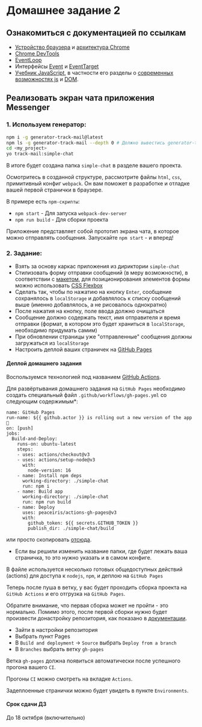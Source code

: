 # Домашнее задание 2

## Ознакомиться с документацией по ссылкам

- [Устройство браузера](https://html5rocks.appspot.com/en/tutorials/internals/howbrowserswork/) и [архитектура Chrome](https://developers.google.com/web/updates/2018/09/inside-browser-part1)
- [Chrome DevTools](https://developers.google.com/web/tools/chrome-devtools/)
- [EventLoop](https://developer.mozilla.org/en-US/docs/Web/JavaScript/EventLoop)
- Интерфейсы [Event](https://developer.mozilla.org/en-US/docs/Web/API/Event) и [EventTarget](https://developer.mozilla.org/en-US/docs/Web/API/EventTarget)
- [Учебник JavaScript](http://learn.javascript.ru/js), в частности его разделы о [современных возможностях js](https://learn.javascript.ru/es-modern-usage) и [DOM](https://learn.javascript.ru/document).

## Реализовать экран чата приложения Messenger

### 1. Используем генератор:

```bash
npm i -g generator-track-mail@latest
npm ls -g generator-track-mail --depth 0 # Должно вывестись generator-track-mail@0.5.0
cd <my_project>
yo track-mail:simple-chat
```
В итоге будет создана папка `simple-chat` в разделе вашего проекта.

Осмотритесь в созданной структуре, рассмотрите файлы `html`, `css`, примитивный конфиг `webpack`. Он вам поможет в разработке и отладке вашей первой странички в браузере.

В примере есть `npm-скрипты`:

* `npm start` - Для запуска `webpack-dev-server`
* `npm run build` - Для сборки проекта

Приложение представляет собой прототип экрана чата, в которое можно отправлять сообщения. Запускайте `npm start` - и вперед!

### 2. Задание:

- Взять за основу каркас приложения из дириктории `simple-chat`
- Стилизовать форму отправки сообщений (в меру возможности), в соответствии с [макетом](https://scene.zeplin.io/project/5b9a4b6aae5aa72171a8e5cf/screen/5b9a4b81fc8e9e51e96b6067), для позиционирования элементов формы можно использовать [CSS Flexbox](https://developer.mozilla.org/ru/docs/Web/CSS/flex)
- Сделать так, чтобы по нажатию на кнопку `Enter`, сообщение сохранялось в `localStorage` и добавлялось к списку сообщений выше (именно добавлялось, а не рисовалось однократно)
- После нажатия на кнопку, поле ввода должно очищаться
- Сообщение должно содержать текст, имя отправителя и время отправки (формат, в котором это будет храниться в `localStorage`, необходимо придумать самим)
- При обновлении страницы уже "отправленные" сообщения должны загружаться из `localStorage`
- Настроить деплой ваших страничек на [GitHub Pages](https://pages.github.com/)

#### Деплой домашнего задания

Воспользуемся технологией под названием [GitHub Actions](https://github.com/features/actions).

Для развёртывания домашнего задания на `GitHub Pages` необходимо создать специальный файл `.github/workflows/gh-pages.yml` со следующим содержимым*:

```
name: GitHub Pages
run-name: ${{ github.actor }} is rolling out a new version of the app 🚀
on: [push]
jobs:
  Build-and-Deploy:
    runs-on: ubuntu-latest
    steps:
    - uses: actions/checkout@v3
    - uses: actions/setup-node@v3
      with:
        node-version: 16
    - name: Install npm deps
      working-directory: ./simple-chat
      run: npm i
    - name: Build app
      working-directory: ./simple-chat
      run: npm run build
    - name: Deploy
      uses: peaceiris/actions-gh-pages@v3
      with:
        github_token: ${{ secrets.GITHUB_TOKEN }}
        publish_dir: ./simple-chat/build
```
или просто скопировать [отсюда](https://github.com/track-mail-ru/2022-2-VK-EDU-FS-Frontend-M-Komitsky/blob/hw-2/.github/workflows/gh-pages.yml).

* Если вы решили изменить название папки, где будет лежать ваша страничка, то это нужно указать и в самом конфиге.

В файле используется несколько готовых общедоступных действий (actions) для доступа к `nodejs`, `npm`, и деплою на `GitHub Pages`

Теперь после пуша в ветку, у вас будет проходить сборка проекта на `GitHub Actions` и его отгрузка на `GitHub Pages`.

Обратите внимание, что первая сборка может не пройти - это нормально. Помимо этого, после первой сборки нужно будет произвести донастройку репозитория, как показано в [документации](https://github.com/marketplace/actions/github-pages-action#%EF%B8%8F-first-deployment-with-github_token).

* Зайти в настройки репозитория
* Выбрать пункт Pages
* В `Build and deployment` -> `Source` выбрать `Deploy from a branch`
* В `Branches` выбрать ветку `gh-pages`

Ветка `gh-pages` должна появиться автоматически после успешного прогона вашего `CI`.

Прогоны `CI` можно смотреть на вкладке `Actions`.

Задеплоенные странички можно будет увидеть в пункте `Environments`.


#### Срок сдачи ДЗ

До 18 октября (включительно)
